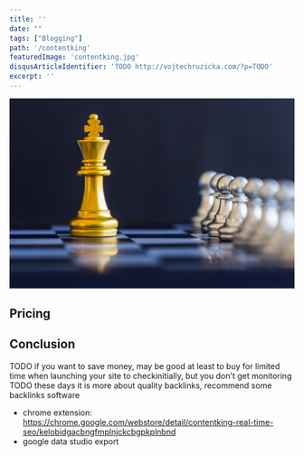 ```yaml
---
title: ''
date: ""
tags: ["Blogging"]
path: '/contentking'
featuredImage: 'contentking.jpg'
disqusArticleIdentifier: 'TODO http://vojtechruzicka.com/?p=TODO'
excerpt: ''
---
```


![Contentking](contentking.jpg)



## Pricing

## Conclusion

TODO if you want to save money, may be good at least to buy for limited time when launching your site to checkinitially, but you don't get monitoring
TODO these days it is more about quality backlinks, recommend some backlinks software
- chrome extension: https://chrome.google.com/webstore/detail/contentking-real-time-seo/kelobidgacbngfmplnjckcbgpkplnbnd
- google data studio export